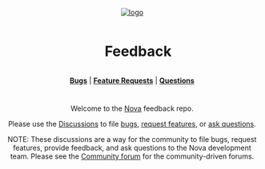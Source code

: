 <div align="center">
<div style="width:50%">

[![logo](https://novaui.io/resources/NovaLogo.png)](https://novaui.io/)

<div id="user-content-toc">
  <ul>
    <summary><h1 style="display: inline-block;">Feedback</h1></summary>
  </ul>
</div>

</div>

[**Bugs**](https://github.com/NovaUI-Unity/Feedback/discussions/categories/bugs) | [**Feature Requests**](https://github.com/NovaUI-Unity/Feedback/discussions/categories/feature-requests) | [**Questions**](https://github.com/NovaUI-Unity/Feedback/discussions/categories/questions)

# 

Welcome to the [Nova](https://novaui.io/) feedback repo. 

Please use the [Discussions](https://github.com/NovaUI-Unity/Feedback/discussions) to file [bugs](https://github.com/NovaUI-Unity/Feedback/discussions/categories/bugs), [request features](https://github.com/NovaUI-Unity/Feedback/discussions/categories/feature-requests), or [ask questions](https://github.com/NovaUI-Unity/Feedback/discussions/categories/questions).

NOTE: These discussions are a way for the community to file bugs, request features, provide feedback, and ask questions to the Nova development team. Please see the [Community forum](https://github.com/NovaUI-Unity/Community) for the community-driven forums.